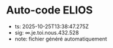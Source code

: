 # Auto-code ELIOS
- ts: 2025-10-25T13:38:47.275Z
- sig: ∞.je.toi.nous.432.528
- note: fichier généré automatiquement
